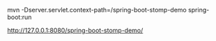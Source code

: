 mvn -Dserver.servlet.context-path=/spring-boot-stomp-demo spring-boot:run

http://127.0.0.1:8080/spring-boot-stomp-demo/
